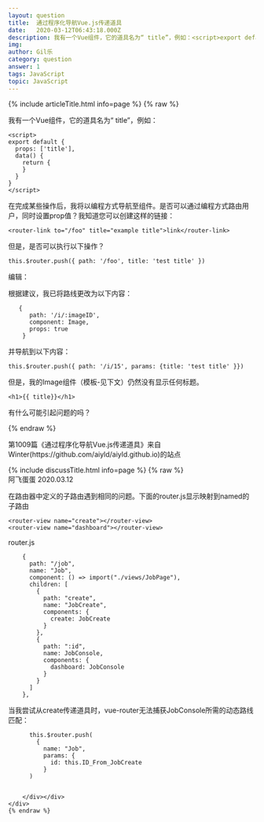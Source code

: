 ```yaml
---
layout: question
title:  通过程序化导航Vue.js传递道具
date:   2020-03-12T06:43:18.000Z
description: 我有一个Vue组件，它的道具名为“ title”，例如：<script>export default {  props  \['title'\], ...
img: 
author: Gil乐
category: question
answer: 1
tags: JavaScript
topic: JavaScript
---
```

<div class="article-root">
  <div class="article">
    {% include articleTitle.html info=page %}
    {% raw %}
    <div class="article-content"><p><font style="vertical-align: inherit;"><font style="vertical-align: inherit;">我有一个Vue组件，它的道具名为“ title”，例如：</font></font></p>

<pre><code>&lt;script&gt;<font></font>
export default {<font></font>
  props: ['title'],<font></font>
  data() {<font></font>
    return {<font></font>
    }<font></font>
  }<font></font>
}<font></font>
&lt;/script&gt;<font></font>
</code></pre>

<p><font style="vertical-align: inherit;"><font style="vertical-align: inherit;">在完成某些操作后，我将以编程方式导航至组件。</font><font style="vertical-align: inherit;">是否可以通过编程方式路由用户，同时设置prop值？</font><font style="vertical-align: inherit;">我知道您可以创建这样的链接：</font></font></p>

<pre><code>&lt;router-link to="/foo" title="example title"&gt;link&lt;/router-link&gt;
</code></pre>

<p><font style="vertical-align: inherit;"><font style="vertical-align: inherit;">但是，是否可以执行以下操作？</font></font></p>

<pre><code>this.$router.push({ path: '/foo', title: 'test title' })
</code></pre>

<p><font style="vertical-align: inherit;"><font style="vertical-align: inherit;">编辑：</font></font></p>

<p><font style="vertical-align: inherit;"><font style="vertical-align: inherit;">根据建议，我已将路线更改为以下内容：</font></font></p>

<pre><code>   {<font></font>
      path: '/i/:imageID',<font></font>
      component: Image,<font></font>
      props: true<font></font>
    }<font></font>
</code></pre>

<p><font style="vertical-align: inherit;"><font style="vertical-align: inherit;">并导航到以下内容： </font></font></p>

<pre><code>this.$router.push({ path: '/i/15', params: {title: 'test title' }})
</code></pre>

<p><font style="vertical-align: inherit;"><font style="vertical-align: inherit;">但是，我的Image组件（模板-见下文）仍然没有显示任何标题。</font></font></p>

<pre><code>&lt;h1&gt;{{ title}}&lt;/h1&gt;
</code></pre>

<p><font style="vertical-align: inherit;"><font style="vertical-align: inherit;">有什么可能引起问题的吗？</font></font></p></div>
    {% endraw %}
  </div>
  <p class="winter_mark">第1009篇《通过程序化导航Vue.js传递道具》来自Winter(https://github.com/aiyld/aiyld.github.io)的站点</p>
  <div class="discuss-wrapper">
    {% include discussTitle.html info=page %}
    {% raw %}
    <div class="discuss-list">
    <div class="discuss-item">
        <div class="discuss-parent">
          <div class="discuss-meta">
            <span class="discuss-user">阿飞蛋蛋</span>
            <span class="discuss-time">2020.03.12</span>
          </div>
          <div class="discuss-comment"><p><font style="vertical-align: inherit;"><font style="vertical-align: inherit;">在路由器中定义的子路由遇到相同的问题。</font><font style="vertical-align: inherit;">下面的router.js显示映射到named的子路由</font></font></p>

<pre><code>&lt;router-view name="create"&gt;&lt;/router-view&gt;<font></font>
&lt;router-view name="dashboard"&gt;&lt;/router-view&gt;<font></font>
</code></pre>

<p><font style="vertical-align: inherit;"><font style="vertical-align: inherit;">router.js</font></font></p>

<pre><code>    {<font></font>
      path: "/job",<font></font>
      name: "Job",<font></font>
      component: () =&gt; import("./views/JobPage"),<font></font>
      children: [<font></font>
        {<font></font>
          path: "create",<font></font>
          name: "JobCreate",<font></font>
          components: {<font></font>
            create: JobCreate<font></font>
          }<font></font>
        },<font></font>
        {<font></font>
          path: ":id",<font></font>
          name: JobConsole,<font></font>
          components: {<font></font>
            dashboard: JobConsole<font></font>
          }<font></font>
        }<font></font>
      ]<font></font>
    },<font></font>
</code></pre>

<p><font style="vertical-align: inherit;"><font style="vertical-align: inherit;">当我尝试从create传递道具时，vue-router无法捕获JobConsole所需的动态路线匹配：</font></font></p>

<pre><code>      this.$router.push(<font></font>
        {<font></font>
          name: "Job",<font></font>
          params: {<font></font>
            id: this.ID_From_JobCreate<font></font>
          }<font></font>
      )<font></font>
<font></font>
</code></pre></div>
        </div></div>
    </div>
    {% endraw %}
  </div>
<div>
